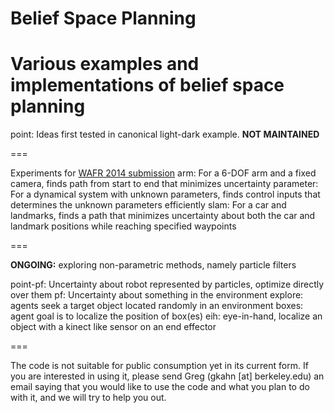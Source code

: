 Belief Space Planning
=====================

Various examples and implementations of belief space planning
====

point: Ideas first tested in canonical light-dark example. **NOT MAINTAINED**

===

Experiments for [WAFR 2014 submission](http://goldberg.berkeley.edu/pubs/Patil-WAFR2014-CFGBSP.pdf)
arm: For a 6-DOF arm and a fixed camera, finds path from start to end that minimizes uncertainty
parameter: For a dynamical system with unknown parameters, finds control inputs that determines the unknown parameters efficiently 
slam: For a car and landmarks, finds a path that minimizes uncertainty about both the car and landmark positions while reaching specified waypoints

===

**ONGOING:** exploring non-parametric methods, namely particle filters

point-pf: Uncertainty about robot represented by particles, optimize directly over them
pf: Uncertainty about something in the environment
  explore: agents seek a target object located randomly in an environment
  boxes: agent goal is to localize the position of box(es)
  eih: eye-in-hand, localize an object with a kinect like sensor on an end effector

===

The code is not suitable for public consumption yet in its current form. If you are interested in using it, please send Greg (gkahn [at] berkeley.edu) an email saying that you would like to use the code and what you plan to do with it, and we will try to help you out. 
